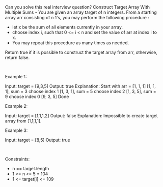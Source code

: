 Can you solve this real interview question? Construct Target Array With Multiple Sums - You are given an array target of n integers. From a starting array arr consisting of n 1's, you may perform the following procedure :

 * let x be the sum of all elements currently in your array.
 * choose index i, such that 0 <= i < n and set the value of arr at index i to x.
 * You may repeat this procedure as many times as needed.

Return true if it is possible to construct the target array from arr, otherwise, return false.

 

Example 1:


Input: target = [9,3,5]
Output: true
Explanation: Start with arr = [1, 1, 1] 
[1, 1, 1], sum = 3 choose index 1
[1, 3, 1], sum = 5 choose index 2
[1, 3, 5], sum = 9 choose index 0
[9, 3, 5] Done


Example 2:


Input: target = [1,1,1,2]
Output: false
Explanation: Impossible to create target array from [1,1,1,1].


Example 3:


Input: target = [8,5]
Output: true


 

Constraints:

 * n == target.length
 * 1 <= n <= 5 * 104
 * 1 <= target[i] <= 109
